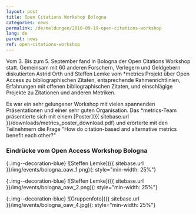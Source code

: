 ```yaml
---
layout: post
title: Open Citations Workshop Bologna 
categories: news
permalink: /de/meldungen/2018-09-19-open-citations-workshop
lang: de
parent: news
ref: open-citations-workshop
---
```

<!-- Start editing content here-->
Vom 3. Bis zum 5. September fand in Bologna der Open Citations Workshop statt. Gemeinsam mit 60 anderen Forschern, Verlegern und Geldgebern diskutierten Astrid Orth und Steffen Lemke vom \*metrics Projekt über Open Access zu bibliographischen Zitaten, entsprechende Rahmenrichtlinien, Erfahrungen mit offenen bibliographischen Zitaten, und einschlägige Projekte zu Zitationen und anderen Metriken.

Es war ein sehr gelungener Workshop mit vielen spannenden Präsentationen und einer sehr guten Organisation. Das \*metrics-Team präsentierte sich mit einem [Poster]({{ sitebase.url }}/downloads/metrics_poster_download.pdf) und erörterte mit den Teilnehmern die Frage "How do citation-based and alternative metrics benefit each other?"



### Eindrücke vom Open Access Workshop Bologna

{:.img--decoration-blue}
![Steffen Lemke]({{ sitebase.url }}/img/events/bologna_oaw_1.png){: style="min-width: 25%"}

{:.img--decoration-blue}
![Steffen Lemke]({{ sitebase.url }}/img/events/bologna_oaw_2.png){: style="min-width: 25%"}

{:.img--decoration-blue}
![Gruppenfoto]({{ sitebase.url }}/img/events/bologna_oaw_4.jpg){: style="min-width: 25%"}
